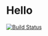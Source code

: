# Hello
[![Build Status](https://travis-ci.org/Skool17/Hello.svg?branch=master)](https://travis-ci.org/Skool17/Hello)
